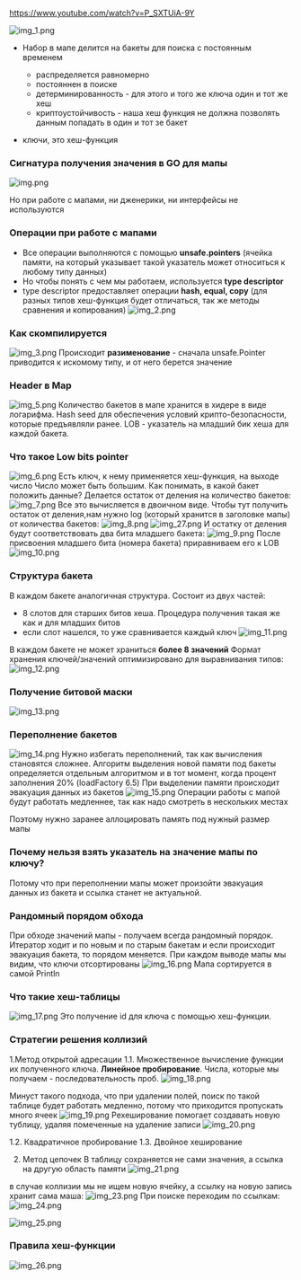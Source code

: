 https://www.youtube.com/watch?v=P_SXTUiA-9Y

![img_1.png](img_1.png)
- Набор в мапе делится на бакеты для поиска с постоянным временем
    - распределяется равномерно
    - постояннен в поиске
    - детерминированность - для этого и того же ключа один и тот же хеш
    - криптоустойчивость - наша хеш функция не должна позволять данным попадать в один и тот зе бакет

- ключи, это хеш-функция

### Сигнатура получения значения в GO для мапы
![img.png](img.png)

Но при работе с мапами, ни дженерики, ни интерфейсы не используются

### Операции при работе с мапами
- Все операции выполняются с помощью **unsafe.pointers** (ячейка памяти, на который указывает такой указатель может относиться к любому типу данных)
- Но чтобы понять с чем мы работаем, используется **type descriptor**
- type descriptor предоставляет операции **hash, equal, copy** (для разных типов хеш-функция будет отличаться, так же методы сравнения и копирования)
![img_2.png](img_2.png)
  
### Как скомпилируется
![img_3.png](img_3.png)
Происходит **разименование** - сначала unsafe.Pointer приводится к искомому типу, и от него берется значение

### Header в Map
![img_5.png](img_5.png)
Количество бакетов в мапе хранится в хидере в виде логарифма. 
Hash seed для обеспечения условий крипто-безопасности, которые предъявляли ранее. 
LOB - указатель на младший бик хеша для каждой бакета.

### Что такое Low bits pointer 
![img_6.png](img_6.png)
Есть ключ, к нему применяется хеш-функция, на выходе число
Число может быть большим. 
Как понимать, в какой бакет положить данные? Делается остаток от деления на количество бакетов: 
![img_7.png](img_7.png)
Все это вычисляется в двоичном виде. Чтобы тут получить остаток от деления,нам нужно log (который хранится в заголовке мапы) от количества бакетов: 
![img_8.png](img_8.png)
![img_27.png](img_27.png)
И остатку от деления будут соответствовать два бита младшего бакета:
![img_9.png](img_9.png)
После присвоения младшего бита (номера бакета) приравниваем его к LOB
![img_10.png](img_10.png)

### Структура бакета
В каждом бакете аналогичная структура. Состоит из двух частей:
- 8 слотов для старших битов хеша. Процедура получения такая же как и для младших битов
- если слот нашелся, то уже сравнивается каждый ключ
![img_11.png](img_11.png)

В каждом бакете не может храниться **более 8 значений**
Формат хранения ключей/значений оптимизировано для выравнивания типов: 
![img_12.png](img_12.png)

### Получение битовой маски
![img_13.png](img_13.png)


### Переполнение бакетов
![img_14.png](img_14.png)
Нужно избегать переполнений, так как вычисления становятся сложнее. 
Алгоритм выделения новой памяти под бакеты определяется отдельным алгоритмом и в тот момент, когда процент заполнения 20% (loadFactory 6.5)
При выделении памяти происходит эвакуация данных из бакетов
![img_15.png](img_15.png)
Операции работы с мапой будут работать медленнее, так как надо смотреть в нескольких местах

Поэтому нужно заранее аллоцировать память под нужный размер мапы


### Почему нельзя взять указатель на значение мапы по ключу?
Потому что при переполнении мапы может произойти эвакуация данных из бакета и ссылка станет не актуальной. 


### Рандомный порядом обхода
При обходе значений мапы - получаем всегда рандомный порядок. 
Итератор ходит и по новым и по старым бакетам и если происходит эвакуация бакета, то порядом меняется. 
При каждом выводе мапы мы видим, что ключи отсортированы
![img_16.png](img_16.png)
Мапа сортируется в самой Println


### Что такие хеш-таблицы
![img_17.png](img_17.png)
Это получение id  для ключа с помощью хеш-функции.

### Стратегии решения коллизий
1.Метод открытой адресации 
1.1. Множественное вычисление функции их полученного ключа. **Линейное пробирование**. Числа, которые мы получаем - последовательность проб.
![img_18.png](img_18.png)
   
Минуст такого подхода, что при удалении полей, поиск по такой таблице будет работать медленно, потому что приходится пропускать много ячеек
![img_19.png](img_19.png)
Рехеширование помогает создавать новую тублицу, удаляя помеченные на удаление записи
![img_20.png](img_20.png)

1.2. Квадратичное пробирование
1.3. Двойное хеширование

2. Метод цепочек
В таблицу сохраняется не сами значения, а ссылка на другую область памяти
![img_21.png](img_21.png)
   
в случае коллизии мы не ищем новую ячейку, а ссылку на новую запись хранит сама маша:
![img_23.png](img_23.png)
При поиске переходим по ссылкам:
![img_24.png](img_24.png)
   
![img_25.png](img_25.png)

### Правила хеш-функции
![img_26.png](img_26.png)







